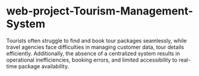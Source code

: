 # web-project-Tourism-Management-System
Tourists often struggle to find and book tour packages seamlessly, while travel agencies face difficulties in managing customer data, tour details efficiently. Additionally, the absence of a centralized system results in operational inefficiencies, booking errors, and limited accessibility to real-time package availability. 
